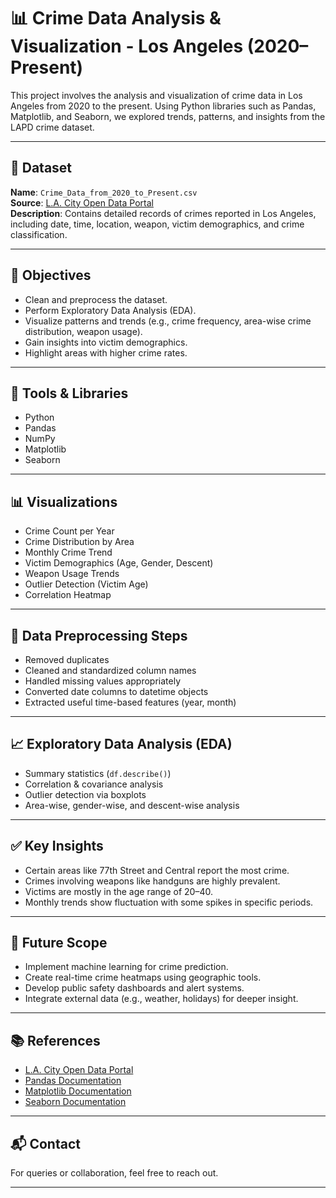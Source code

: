 # 📊 Crime Data Analysis & Visualization - Los Angeles (2020–Present)

This project involves the analysis and visualization of crime data in Los Angeles from 2020 to the present. Using Python libraries such as Pandas, Matplotlib, and Seaborn, we explored trends, patterns, and insights from the LAPD crime dataset.

---

## 📁 Dataset

**Name**: `Crime_Data_from_2020_to_Present.csv`  
**Source**: [L.A. City Open Data Portal](https://data.lacity.org/)  
**Description**: Contains detailed records of crimes reported in Los Angeles, including date, time, location, weapon, victim demographics, and crime classification.

---

## 📌 Objectives

- Clean and preprocess the dataset.
- Perform Exploratory Data Analysis (EDA).
- Visualize patterns and trends (e.g., crime frequency, area-wise crime distribution, weapon usage).
- Gain insights into victim demographics.
- Highlight areas with higher crime rates.

---

## 🔧 Tools & Libraries

- Python
- Pandas
- NumPy
- Matplotlib
- Seaborn

---

## 📊 Visualizations

- Crime Count per Year
- Crime Distribution by Area
- Monthly Crime Trend
- Victim Demographics (Age, Gender, Descent)
- Weapon Usage Trends
- Outlier Detection (Victim Age)
- Correlation Heatmap

---

## 🧹 Data Preprocessing Steps

- Removed duplicates
- Cleaned and standardized column names
- Handled missing values appropriately
- Converted date columns to datetime objects
- Extracted useful time-based features (year, month)

---

## 📈 Exploratory Data Analysis (EDA)

- Summary statistics (`df.describe()`)
- Correlation & covariance analysis
- Outlier detection via boxplots
- Area-wise, gender-wise, and descent-wise analysis

---

## ✅ Key Insights

- Certain areas like 77th Street and Central report the most crime.
- Crimes involving weapons like handguns are highly prevalent.
- Victims are mostly in the age range of 20–40.
- Monthly trends show fluctuation with some spikes in specific periods.

---

## 🚀 Future Scope

- Implement machine learning for crime prediction.
- Create real-time crime heatmaps using geographic tools.
- Develop public safety dashboards and alert systems.
- Integrate external data (e.g., weather, holidays) for deeper insight.

---

## 📚 References

- [L.A. City Open Data Portal](https://data.lacity.org)
- [Pandas Documentation](https://pandas.pydata.org/docs)
- [Matplotlib Documentation](https://matplotlib.org/stable/contents.html)
- [Seaborn Documentation](https://seaborn.pydata.org)

---

## 📬 Contact

For queries or collaboration, feel free to reach out.

---

